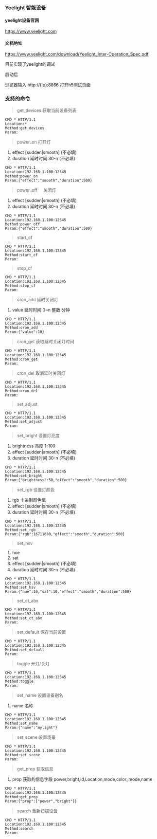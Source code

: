 ### Yeelight 智能设备

#### yeelight设备官网
https://www.yeelight.com

#### 文档地址
https://www.yeelight.com/download/Yeelight_Inter-Operation_Spec.pdf


目前实现了yeelight的调试

启动后

浏览器输入 http://{ip}:8866 打开h5测试页面


### 支持的命令

>get_devices  获取当前设备列表

```
CMD * HTTP/1.1
Location:*
Method:get_devices
Param:
```

>power_on      打开灯
1. effect  [sudden|smooth] (不必填)
2. duration 延时时间 30-n (不必填)

```
CMD * HTTP/1.1
Location:192.168.1.100:12345
Method:power_on
Param:{"effect":"smooth","duration":500}
```

>power_off     关闭灯
1. effect  [sudden|smooth] (不必填)
2. duration 延时时间 30-n (不必填)

```
CMD * HTTP/1.1
Location:192.168.1.100:12345
Method:power_off
Param:{"effect":"smooth","duration":500}
```

>start_cf

```
CMD * HTTP/1.1
Location:192.168.1.100:12345
Method:start_cf
Param:
```

>stop_cf

```
CMD * HTTP/1.1
Location:192.168.1.100:12345
Method:stop_cf
Param:
```

>cron_add      延时关闭灯
1. value 延时时间 0~n 整数 分钟

```
CMD * HTTP/1.1
Location:192.168.1.100:12345
Method:cron_add
Param:{"value":10}
```

>cron_get      获取延时关闭灯时间

```
CMD * HTTP/1.1
Location:192.168.1.100:12345
Method:cron_get
Param:
```

>cron_del      取消延时关闭灯

```
CMD * HTTP/1.1
Location:192.168.1.100:12345
Method:cron_del
Param:
```

>set_adjust

```
CMD * HTTP/1.1
Location:192.168.1.100:12345
Method:set_adjust
Param:
```

>set_bright    设置灯亮度
1. brightness 亮度 1-100
2. effect  [sudden|smooth] (不必填)
3. duration 延时时间 30-n (不必填)

```
CMD * HTTP/1.1
Location:192.168.1.100:12345
Method:set_bright
Param:{"brightness":50,"effect":"smooth","duration":500}
```

>set_rgb       设置灯颜色
1. rgb  十进制颜色值
2. effect  [sudden|smooth] (不必填)
3. duration 延时时间 30-n (不必填)

```
CMD * HTTP/1.1
Location:192.168.1.100:12345
Method:set_rgb
Param:{"rgb":16711680,"effect":"smooth","duration":500}
```

>set_hsv
1. hue
2. sat
2. effect  [sudden|smooth] (不必填)
3. duration 延时时间 30-n (不必填)

```
CMD * HTTP/1.1
Location:192.168.1.100:12345
Method:set_hsv
Param:{"hue":10,"sat":10,"effect":"smooth","duration":500}
```

>set_ct_abx

```
CMD * HTTP/1.1
Location:192.168.1.100:12345
Method:set_ct_abx
Param:
```

>set_default   保存当前设置

```
CMD * HTTP/1.1
Location:192.168.1.100:12345
Method:set_default
Param:
```

>toggle        开灯/关灯

```
CMD * HTTP/1.1
Location:192.168.1.100:12345
Method:toggle
Param:
```

>set_name      设置设备别名
1. name  名称

```
CMD * HTTP/1.1
Location:192.168.1.100:12345
Method:set_name
Param:{"name":"mylight"}
```

>set_scene     设置场景

```
CMD * HTTP/1.1
Location:192.168.1.100:12345
Method:set_scene
Param:
```

>get_prop      获取信息
1. prop 获取的信息字段 power,bright,id,Location,mode,color_mode,name

```
CMD * HTTP/1.1
Location:192.168.1.100:12345
Method:get_prop
Param:{"prop":["power","bright"]}
```

>search      重新扫描设备

```
CMD * HTTP/1.1
Location:192.168.1.100:12345
Method:search
Param:
```
